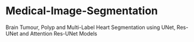 # Medical-Image-Segmentation
Brain Tumour, Polyp and Multi-Label Heart Segmentation using UNet, Res-UNet and Attention Res-UNet Models
